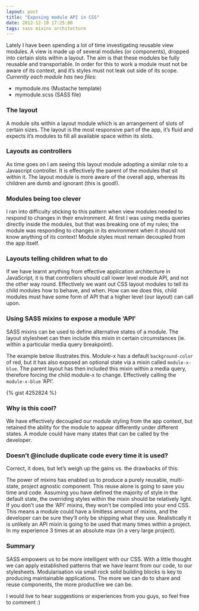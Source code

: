 ```yaml
---
layout: post
title: "Exposing module API in CSS"
date: 2012-12-10 17:25:00
tags: sass mixins architecture
---
```


Lately I have been spending a lot of time investigating reusable view modules. A view is made up of several modules (or components), dropped into certain slots within a layout. The aim is that these modules be fully reusable and transportable. In order for this to work a module must not be aware of its context, and it’s styles must not leak out side of its scope. *Currently each module has two files*:

- mymodule.ms (Mustache template)
- mymodule.scss (SASS file)


### The layout

A module sits within a layout module which is an arrangement of slots of certain sizes. The layout is the most responsive part of the app, it’s fluid and expects it’s modules to fill all available space within its slots.

### Layouts as controllers

As time goes on I am seeing this layout module adopting a similar role to a Javascript controller. It is effectively the parent of the modules that sit within it. The layout module is more aware of the overall app, whereas its children are dumb and ignorant (this is good!).

### Modules being too clever

I ran into difficulty sticking to this pattern when view modules needed to respond to changes in their environment. At first I was using media queries directly inside the modules, but that was breaking one of my rules; the module was responding to changes in its environment when it should not know anything of its context! Module styles must remain decoupled from the app itself.

### Layouts telling children what to do

If we have learnt anything from effective application architecture in JavaScript, it is that controllers should call lower level module API, and not the other way round. Effectively we want out CSS layout modules to tell its child modules how to behave, and when. How can we does this, child modules must have some form of API that a higher level (our layout) can call upon.

### Using SASS mixins to expose a module ‘API’

SASS mixins can be used to define alternative states of a module. The layout stylesheet can then include this mixin in certain circumstances (ie. within a particular media query breakpoint).

The example below illustrates this. Module-x has a default `background-color` of red, but it has also exposed an optional state via a mixin called `module-x-blue`. The parent layout has then included this mixin within a media query, therefore forcing the child module-x to change. Effectively calling the `module-x-blue` ‘API’.

{% gist 4252824 %}

### Why is this cool?

We have effectively decoupled our module styling from the app context, but retained the ability for the module to appear differently under different states. A module could have many states that can be called by the developer.

### Doesn’t @include duplicate code every time it is used?

Correct, it does, but let’s weigh up the gains vs. the drawbacks of this:

The power of mixins has enabled us to produce a purely reusable, multi-state, project agnostic component. This reuse alone is going to save you time and code.
Assuming you have defined the majority of style in the default state, the overriding styles within the mixin should be relatively light.
If you don’t use the ‘API’ mixins, they won’t be compiled into your end CSS. This means a module could have a limitless amount of mixins, and the developer can be sure they’ll only be shipping what they use.
Realistically it is unlikely an API mixin is going to be used that many times within a project. In my experience 3 times at an absolute max (in a very large project).

### Summary

SASS empowers us to be more intelligent with our CSS. With a little thought we can apply established patterns that we have learnt from our code, to our stylesheets. Modularisation via small rock solid building blocks is key to producing maintainable applications. The more we can do to share and reuse components, the more productive we can be.

I would live to hear suggestions or experiences from you guys, so feel free to comment :)
